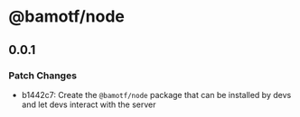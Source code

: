 # @bamotf/node

## 0.0.1

### Patch Changes

- b1442c7: Create the `@bamotf/node` package that can be installed by devs and
  let devs interact with the server
